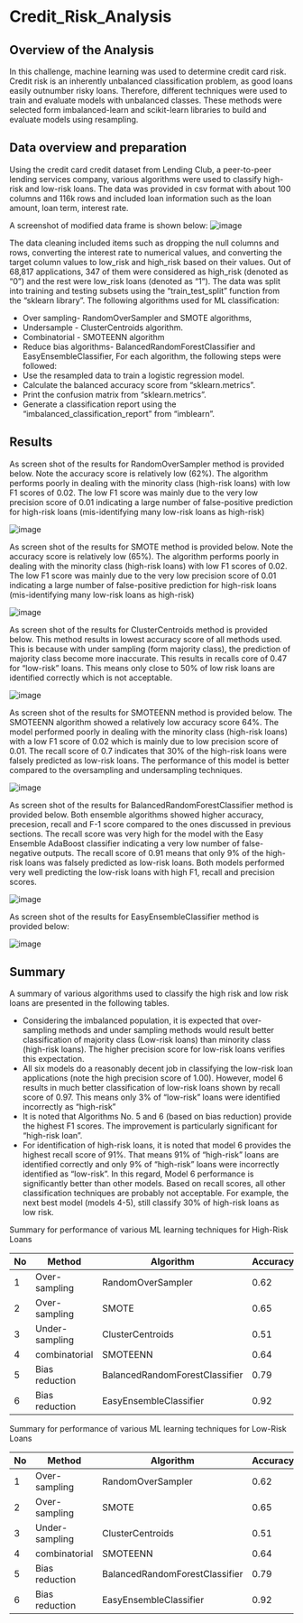 # Credit_Risk_Analysis
## Overview of the Analysis
In this challenge, machine learning was used to determine credit card risk. Credit risk is an inherently unbalanced classification problem, as good loans easily outnumber risky loans. Therefore, different techniques were used to train and evaluate models with unbalanced classes. These methods were selected form imbalanced-learn and scikit-learn libraries to build and evaluate models using resampling.

## Data overview and preparation
Using the credit card credit dataset from Lending Club, a peer-to-peer lending services company, various algorithms were used to classify high-risk and low-risk loans.  The data was provided in csv format with about 100 columns and 116k rows and included loan information such as the loan amount, loan term, interest rate. 

A screenshot of modified data frame is shown below:
![image](https://user-images.githubusercontent.com/58461542/183506574-9ba4433b-e978-49cc-b63b-c2d4548c3dca.png)

 
The data cleaning included items such as dropping the null columns and rows, converting the interest rate to numerical values, and converting the target column values to low_risk and high_risk based on their values. Out of 68,817 applications, 347 of them were considered as high_risk (denoted as “0”) and the rest were low_risk loans (denoted as “1”). The data was split into training and testing subsets using the “train_test_split” function from the “sklearn library”.
The following algorithms used for ML classification:
* Over sampling- RandomOverSampler and SMOTE algorithms,
* Undersample - ClusterCentroids algorithm.
* Combinatorial - SMOTEENN algorithm
* Reduce bias algorithms- BalancedRandomForestClassifier and EasyEnsembleClassifier, 
For each algorithm, the following steps were followed:
* Use the resampled data to train a logistic regression model.
* Calculate the balanced accuracy score from “sklearn.metrics”.
* Print the confusion matrix from “sklearn.metrics”.
* Generate a classification report using the “imbalanced_classification_report” from “imblearn”.


## Results
As screen shot of the results for RandomOverSampler method is provided below. Note the accuracy score is relatively low (62%). The algorithm performs poorly in dealing with the minority class (high-risk loans) with low F1 scores of 0.02. The low F1 score was mainly due to the very low precision score of 0.01 indicating a large number of false-positive prediction for high-risk loans (mis-identifying many low-risk loans as high-risk)

![image](https://user-images.githubusercontent.com/58461542/183506746-69b28746-ba65-4713-8125-c50df1fb45da.png)

As screen shot of the results for SMOTE method is provided below. Note the accuracy score is relatively low (65%). The algorithm performs poorly in dealing with the minority class (high-risk loans) with low F1 scores of 0.02. The low F1 score was mainly due to the very low precision score of 0.01 indicating a large number of false-positive prediction for high-risk loans (mis-identifying many low-risk loans as high-risk)

 ![image](https://user-images.githubusercontent.com/58461542/183506783-aea1cbfa-cf26-4e32-91e6-16847ca12e71.png)

As screen shot of the results for ClusterCentroids method is provided below.   This method results in lowest accuracy score of all methods used. This is because with under sampling (form majority class), the prediction of majority class become more inaccurate. This results in recalls core of 0.47 for “low-risk” loans. This means only close to 50% of low risk loans are identified correctly which is not acceptable. 
 
 ![image](https://user-images.githubusercontent.com/58461542/183506817-9dcacced-909c-4713-80b6-8dc701f88bc2.png)

As screen shot of the results for SMOTEENN method is provided below. The SMOTEENN algorithm showed a relatively low accuracy score 64%. The model performed poorly in dealing with the minority class (high-risk loans) with a low F1 score of 0.02 which is mainly due to low precision score of 0.01. The recall score of 0.7 indicates that 30% of the high-risk loans were falsely predicted as low-risk loans. The performance of this model is better compared to the oversampling and undersampling techniques. 
 
![image](https://user-images.githubusercontent.com/58461542/183506846-3c5a6a51-291c-478b-af52-7ff206e8932d.png)

As screen shot of the results for BalancedRandomForestClassifier method is provided below. Both ensemble algorithms showed higher accuracy, precesion, recall and F-1 score compared to the ones discussed in previous sections. The recall score was very high for the model with the Easy Ensemble AdaBoost classifier indicating a very low number of false-negative outputs. The recall score of 0.91 means that only 9% of the high-risk loans was falsely predicted as low-risk loans. Both models performed very well predicting the low-risk loans with high F1, recall and precision scores.

![image](https://user-images.githubusercontent.com/58461542/183506884-73686a48-6b9e-46cc-8280-c1cd3fa240bf.png)
 
As screen shot of the results for EasyEnsembleClassifier method is provided below:
 
 ![image](https://user-images.githubusercontent.com/58461542/183506919-975f2861-f1ef-4f54-a426-8e41adab9727.png)

## Summary

A summary of various algorithms used to classify the high risk and low risk loans are presented in the following tables.

* Considering the imbalanced population, it is expected that over-sampling methods and under sampling methods would result better classification of majority class (Low-risk loans) than minority class (high-risk loans). The higher precision score for low-risk loans verifies this expectation.
* All six models do a reasonably decent job in classifying the low-risk loan applications (note the high precision score of 1.00). However, model 6 results in much better classification of low-risk loans shown by recall score of 0.97.  This means only 3% of “low-risk” loans were identified incorrectly as “high-risk”
* It is noted that Algorithms No. 5 and 6 (based on bias reduction) provide the highest F1 scores. The improvement is particularly significant for “high-risk loan”. 
* For identification of high-risk loans, it is noted that model 6 provides the highest recall score of 91%. That means 91% of “high-risk” loans are identified correctly and only 9% of “high-risk” loans were incorrectly identified as “low-risk”.  In this regard, Model 6 performance is significantly better than other models. Based on recall scores, all other classification techniques are probably not acceptable. For example, the next best model (models 4-5), still classify 30% of high-risk loans as low risk.


Summary for performance of various ML learning techniques for High-Risk Loans

| No  | Method |Algorithm |Accuracy |Precision |Recall |F1|
| ------------- | ------------- | ------------- | ------------- | ------------- | ------------- | ------------- |
| 1  | Over-sampling  | RandomOverSampler  | 0.62  | 0.01  | 0.60  | 0.02  |
| 2  | Over-sampling  | SMOTE  | 0.65  | 0.01  | 0.64  |0.02  |
| 3  | Under-sampling  | ClusterCentroids  | 0.51  | 0.01  | 0.56  |0.01  |
| 4  | combinatorial |	SMOTEENN  | 0.64  | 0.01  | 0.70  | 0.02  |
| 5  | Bias reduction  | BalancedRandomForestClassifier  | 0.79  | 0.03  | 0.69  |0.06  |
| 6  | Bias reduction  | EasyEnsembleClassifier  | 0.92  | 0.07  | 0.91  |0.14  |


Summary for performance of various ML learning techniques for Low-Risk Loans

| No  | Method |Algorithm |Accuracy |Precision |Recall |F1|
| ------------- | ------------- | ------------- | ------------- | ------------- | ------------- | ------------- |
| 1  | Over-sampling  | RandomOverSampler  | 0.62  | 1.00  | 0.65  | 0.79  |
| 2  | Over-sampling  | SMOTE  | 0.65  | 1.00  | 0.66  |0.79  |
| 3  | Under-sampling  | ClusterCentroids  | 0.51  | 1.00  | 0.47  |0.64  |
| 4  | combinatorial |	SMOTEENN  | 0.64  | 1.00  | 0.57  | 0.73  |
| 5  | Bias reduction  | BalancedRandomForestClassifier  | 0.79  | 1.00  | 0.89 |0.94  |
| 6  | Bias reduction  | EasyEnsembleClassifier  | 0.92  | 1.00  | 0.94  |0.97  |


